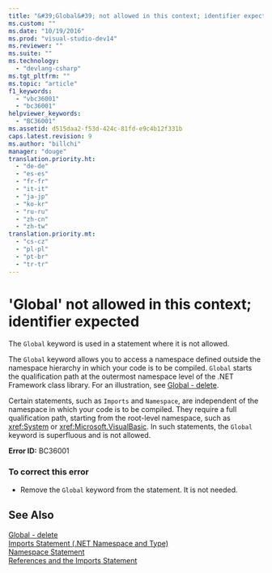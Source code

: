 ```yaml
---
title: "&#39;Global&#39; not allowed in this context; identifier expected | Microsoft Docs"
ms.custom: ""
ms.date: "10/19/2016"
ms.prod: "visual-studio-dev14"
ms.reviewer: ""
ms.suite: ""
ms.technology: 
  - "devlang-csharp"
ms.tgt_pltfrm: ""
ms.topic: "article"
f1_keywords: 
  - "vbc36001"
  - "bc36001"
helpviewer_keywords: 
  - "BC36001"
ms.assetid: d515daa2-f53d-424c-81fd-e9c4b12f331b
caps.latest.revision: 9
ms.author: "billchi"
manager: "douge"
translation.priority.ht: 
  - "de-de"
  - "es-es"
  - "fr-fr"
  - "it-it"
  - "ja-jp"
  - "ko-kr"
  - "ru-ru"
  - "zh-cn"
  - "zh-tw"
translation.priority.mt: 
  - "cs-cz"
  - "pl-pl"
  - "pt-br"
  - "tr-tr"
---
```

# &#39;Global&#39; not allowed in this context; identifier expected
The `Global` keyword is used in a statement where it is not allowed.  
  
 The `Global` keyword allows you to access a namespace defined outside the namespace hierarchy in which your code is to be compiled. `Global` starts the qualification path at the outermost namespace level of the .NET Framework class library. For an illustration, see [Global - delete](http://msdn.microsoft.com/en-us/18c8ba14-40f6-4978-8096-6a5852324635).  
  
 Certain statements, such as `Imports` and `Namespace`, are independent of the namespace in which your code is to be compiled. They require a full qualification path, starting from the root-level namespace, such as <xref:System> or <xref:Microsoft.VisualBasic>. In such statements, the `Global` keyword is superfluous and is not allowed.  
  
 **Error ID:** BC36001  
  
### To correct this error  
  
-   Remove the `Global` keyword from the statement. It is not needed.  
  
## See Also  
 [Global - delete](http://msdn.microsoft.com/en-us/18c8ba14-40f6-4978-8096-6a5852324635)   
 [Imports Statement (.NET Namespace and Type)](../Topic/Imports%20Statement%20\(.NET%20Namespace%20and%20Type\).md)   
 [Namespace Statement](../Topic/Namespace%20Statement.md)   
 [References and the Imports Statement](../Topic/References%20and%20the%20Imports%20Statement%20\(Visual%20Basic\).md)